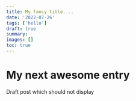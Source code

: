 ```yaml
---
title: My fancy title....
date: '2022-07-26'
tags: ['hello']
draft: true
summary:
images: []
toc: true
---
```


# My next awesome entry

Draft post which should not display
